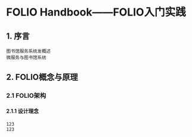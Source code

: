 # FOLIO Handbook——FOLIO入门实践
## 1. 序言  
   ```  
   图书馆服务系统发概述  
   微服务与图书馆系统   
   ```
## 2. FOLIO概念与原理  
   ### 2.1 FOLIO架构  
   #### 2.1.1 设计理念
   ```
   123  
   123  
   ```
  
